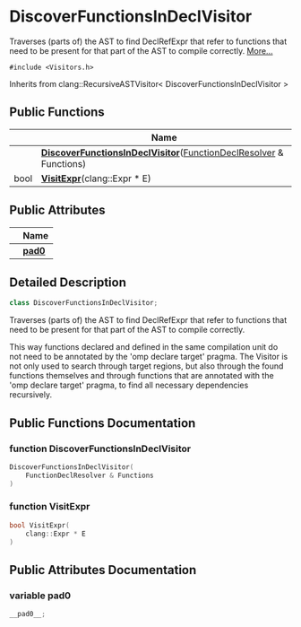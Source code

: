 # DiscoverFunctionsInDeclVisitor



Traverses (parts of) the AST to find DeclRefExpr that refer to functions that need to be present for that part of the AST to compile correctly.  [More...](#detailed-description)


`#include <Visitors.h>`

Inherits from clang::RecursiveASTVisitor< DiscoverFunctionsInDeclVisitor >

## Public Functions

|                | Name           |
| -------------- | -------------- |
| | **[DiscoverFunctionsInDeclVisitor](../Classes/classDiscoverFunctionsInDeclVisitor.md#function-discoverfunctionsindeclvisitor)**([FunctionDeclResolver](../Classes/classFunctionDeclResolver.md) & Functions) |
| bool | **[VisitExpr](../Classes/classDiscoverFunctionsInDeclVisitor.md#function-visitexpr)**(clang::Expr * E) |

## Public Attributes

|                | Name           |
| -------------- | -------------- |
| | **[__pad0__](../Classes/classDiscoverFunctionsInDeclVisitor.md#variable-__pad0__)**  |

## Detailed Description

```cpp
class DiscoverFunctionsInDeclVisitor;
```

Traverses (parts of) the AST to find DeclRefExpr that refer to functions that need to be present for that part of the AST to compile correctly. 

This way functions declared and defined in the same compilation unit do not need to be annotated by the 'omp declare target' pragma. The Visitor is not only used to search through target regions, but also through the found functions themselves and through functions that are annotated with the 'omp declare target' pragma, to find all necessary dependencies recursively. 

## Public Functions Documentation

### function DiscoverFunctionsInDeclVisitor

```cpp
DiscoverFunctionsInDeclVisitor(
    FunctionDeclResolver & Functions
)
```


### function VisitExpr

```cpp
bool VisitExpr(
    clang::Expr * E
)
```


## Public Attributes Documentation

### variable __pad0__

```cpp
__pad0__;
```


